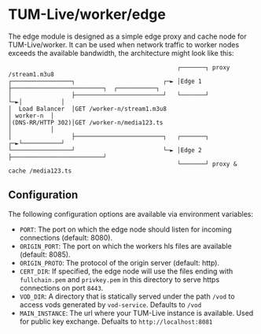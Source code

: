 # TUM-Live/worker/edge

The edge module is designed as a simple edge proxy and cache node for TUM-Live/worker.
It can be used when network traffic to worker nodes exceeds the available bandwidth, the architecture might look like this:
```
                                                ┌───────┐ proxy /stream1.m3u8
┌─────────────────┐                         ┌─► │Edge 1 ├──────────────────────────┐  ┌───────────┐
│                 ├─────────────────────────┘   └───────┘                          └─►│           │
│  Load Balancer  │GET /worker-n/stream1.m3u8                                         │ worker-n  │
│(DNS-RR/HTTP 302)│GET /worker-n/media123.ts                                          │           │
│                 ├─────────────────────────┐   ┌───────┐                          ┌─►└───────────┘
└─────────────────┘                         └─► │Edge 2 ├──────────────────────────┘
                                                └───────┘ proxy & cache /media123.ts
```

## Configuration

The following configuration options are available via environment variables:

- `PORT`: The port on which the edge node should listen for incoming connections (default: 8080).
- `ORIGIN_PORT`: The port on which the workers hls files are available (default: 8085). 
- `ORIGIN_PROTO`: The protocol of the origin server (default: http).
- `CERT_DIR`: If specified, the edge node will use the files ending with `fullchain.pem` and `privkey.pem` in this directory to serve https connections on port `8443`.
- `VOD_DIR`: A directory that is statically served under the path `/vod` to access vods generated by `vod-service`. Defaults to `/vod`
- `MAIN_INSTANCE`: The url where your TUM-Live instance is available. Used for public key exchange. Defualts to `http://localhost:8081`
